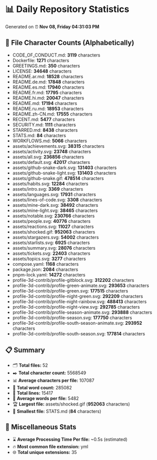 # 📊 Daily Repository Statistics
Generated on ⏰ **Nov 08, Friday 04:31:03 PM**

## 📂 File Character Counts (Alphabetically)
- CODE_OF_CONDUCT.md: **3119** characters
- Dockerfile: **1271** characters
- GREETINGS.md: **350** characters
- LICENSE: **34648** characters
- README.ar.md: **18528** characters
- README.de.md: **17848** characters
- README.es.md: **17940** characters
- README.fr.md: **17795** characters
- README.hi.md: **20047** characters
- README.md: **17194** characters
- README.ru.md: **18953** characters
- README.zh-CN.md: **17555** characters
- RECENT.md: **5477** characters
- SECURITY.md: **1111** characters
- STARRED.md: **8438** characters
- STATS.md: **84** characters
- WORKFLOWS.md: **5066** characters
- assets/achievements.svg: **38315** characters
- assets/activity.svg: **23748** characters
- assets/all.svg: **236856** characters
- assets/default.svg: **42017** characters
- assets/github-snake-dark.svg: **131403** characters
- assets/github-snake-light.svg: **131403** characters
- assets/github-snake.gif: **478514** characters
- assets/habits.svg: **12284** characters
- assets/intro.svg: **3369** characters
- assets/languages.svg: **17931** characters
- assets/lines-of-code.svg: **3308** characters
- assets/mine-dark.svg: **38492** characters
- assets/mine-light.svg: **38465** characters
- assets/notable.svg: **230766** characters
- assets/people.svg: **40776** characters
- assets/reactions.svg: **11027** characters
- assets/shocked.gif: **952063** characters
- assets/stargazers.svg: **54002** characters
- assets/starlists.svg: **6925** characters
- assets/summary.svg: **28076** characters
- assets/tickets.svg: **22403** characters
- assets/topics.svg: **3277** characters
- compose.yaml: **1168** characters
- package.json: **2084** characters
- pnpm-lock.yaml: **14272** characters
- profile-3d-contrib/profile-gitblock.svg: **312202** characters
- profile-3d-contrib/profile-green-animate.svg: **293653** characters
- profile-3d-contrib/profile-green.svg: **177515** characters
- profile-3d-contrib/profile-night-green.svg: **292209** characters
- profile-3d-contrib/profile-night-rainbow.svg: **488413** characters
- profile-3d-contrib/profile-night-view.svg: **292785** characters
- profile-3d-contrib/profile-season-animate.svg: **293888** characters
- profile-3d-contrib/profile-season.svg: **177750** characters
- profile-3d-contrib/profile-south-season-animate.svg: **293952** characters
- profile-3d-contrib/profile-south-season.svg: **177814** characters

## 📋 Summary
- 🗂️ **Total files:** 52
- ✒️ **Total character count:** 5568549
- 📊 **Average characters per file:** 107087
- 📝 **Total word count:** 285082
- 🧾 **Total lines:** 15417
- 📐 **Average words per file:** 5482
- 🏆 **Largest file:** assets/shocked.gif (**952063** characters)
- 🥉 **Smallest file:** STATS.md (**84** characters)

## 🌟 Miscellaneous Stats
- ⌛ **Average Processing Time Per file:** ~0.5s (estimated)
- 🔥 **Most common file extension:** yml
- 🌐 **Total unique extensions:** 35
